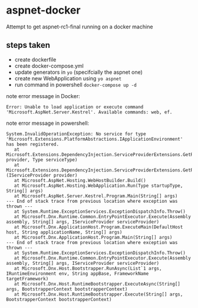# aspnet-docker
Attempt to get aspnet-rc1-final running on a docker machine

## steps taken
- create dockerfile
- create docker-compose.yml
- update generators in `yo` (specifcially the aspnet one)
- create new WebApplication using `yo aspnet`
- run command in powershell `docker-compose up -d` 

note error message in Docker:
```
Error: Unable to load application or execute command 'Microsoft.AspNet.Server.Kestrel'. Available commands: web, ef.
```

note error message in powershell:
```
System.InvalidOperationException: No service for type 'Microsoft.Extensions.PlatformAbstractions.IApplicationEnvironment' has been registered.
   at Microsoft.Extensions.DependencyInjection.ServiceProviderExtensions.GetRequiredService(IServiceProvider provider, Type serviceType)
   at Microsoft.Extensions.DependencyInjection.ServiceProviderExtensions.GetRequiredService[T](IServiceProvider provider)
   at Microsoft.AspNet.Hosting.WebHostBuilder.Build()
   at Microsoft.AspNet.Hosting.WebApplication.Run(Type startupType, String[] args)
   at Microsoft.AspNet.Server.Kestrel.Program.Main(String[] args)
--- End of stack trace from previous location where exception was thrown ---
   at System.Runtime.ExceptionServices.ExceptionDispatchInfo.Throw()
   at Microsoft.Dnx.Runtime.Common.EntryPointExecutor.Execute(Assembly assembly, String[] args, IServiceProvider serviceProvider)
   at Microsoft.Dnx.ApplicationHost.Program.ExecuteMain(DefaultHost host, String applicationName, String[] args)
   at Microsoft.Dnx.ApplicationHost.Program.Main(String[] args)
--- End of stack trace from previous location where exception was thrown ---
   at System.Runtime.ExceptionServices.ExceptionDispatchInfo.Throw()
   at Microsoft.Dnx.Runtime.Common.EntryPointExecutor.Execute(Assembly assembly, String[] args, IServiceProvider serviceProvider)
   at Microsoft.Dnx.Host.Bootstrapper.RunAsync(List`1 args, IRuntimeEnvironment env, String appBase, FrameworkName targetFramework)
   at Microsoft.Dnx.Host.RuntimeBootstrapper.ExecuteAsync(String[] args, BootstrapperContext bootstrapperContext)
   at Microsoft.Dnx.Host.RuntimeBootstrapper.Execute(String[] args, BootstrapperContext bootstrapperContext)
```